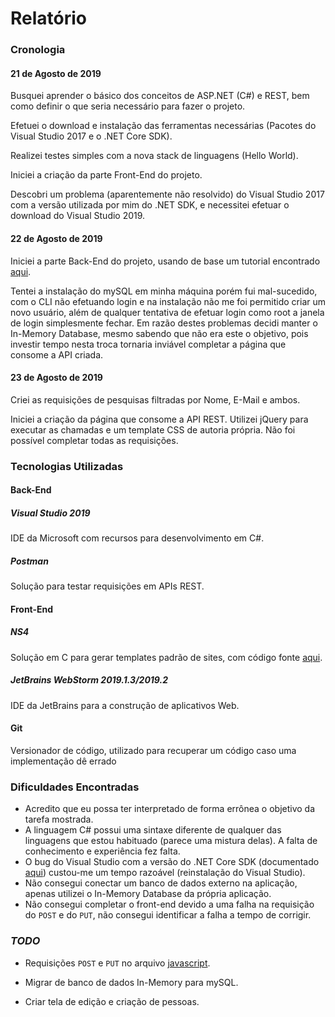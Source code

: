 # Relatório

### Cronologia

#### 21 de Agosto de 2019

Busquei aprender o básico dos conceitos de ASP.NET (C#) e REST, bem como definir o que seria necessário para fazer o projeto.

Efetuei o download e instalação das ferramentas necessárias (Pacotes do Visual Studio 2017 e o .NET Core SDK).

Realizei testes simples com a nova stack de linguagens (Hello World).

Iniciei a criação da parte Front-End do projeto.

Descobri um problema (aparentemente não resolvido) do Visual Studio 2017 com a versão utilizada por mim do .NET SDK, e necessitei efetuar o download do Visual Studio 2019.

#### 22 de Agosto de 2019

Iniciei a parte Back-End do projeto, usando de base um tutorial encontrado [aqui](https://docs.microsoft.com/pt-br/aspnet/core/tutorials/first-web-api?view=aspnetcore-2.2&tabs=visual-studio).

Tentei a instalação do mySQL em minha máquina porém fui mal-sucedido, com o CLI não efetuando login e na instalação não me foi permitido criar um novo usuário, além de qualquer tentativa de efetuar login como root a janela de login simplesmente fechar. Em razão destes problemas decidi manter o In-Memory Database, mesmo sabendo que não era este o objetivo, pois investir tempo nesta troca tornaria inviável completar a página que consome a API criada.

#### 23 de Agosto de 2019

Criei as requisições de pesquisas filtradas por Nome, E-Mail e ambos.

Iniciei a criação da página que consome a API REST. Utilizei jQuery para executar as chamadas e um template CSS de autoria própria. Não foi possível completar todas as requisições.

### Tecnologias Utilizadas

#### Back-End

##### Visual Studio 2019

IDE da Microsoft com recursos para desenvolvimento em C#.

##### Postman

Solução para testar requisições em APIs REST.

#### Front-End

##### NS4

Solução em C para gerar templates padrão de sites, com código fonte [aqui](https://github.com/Giancarl021/Site-Generator).

##### JetBrains WebStorm 2019.1.3/2019.2

IDE da JetBrains para a construção de aplicativos Web.

#### Git

Versionador de código, utilizado para recuperar um código caso uma implementação dê errado

### Dificuldades Encontradas

- Acredito que eu possa ter interpretado de forma errônea o objetivo da tarefa mostrada.
- A linguagem C# possui uma sintaxe diferente de qualquer das linguagens que estou habituado (parece uma mistura delas). A falta de conhecimento e experiência fez falta.
- O bug do Visual Studio com a versão do .NET Core SDK (documentado [aqui](https://github.com/dotnet/sdk/issues/3124)) custou-me um tempo razoável (reinstalação do Visual Studio).
- Não consegui conectar um banco de dados externo na aplicação, apenas utilizei o In-Memory Database da própria aplicação.
- Não consegui completar o front-end devido a uma falha na requisição do ```POST``` e do ```PUT```, não consegui identificar a falha a tempo de corrigir.

### *TODO*

- Requisições ```POST``` e ```PUT``` no arquivo [javascript](Server/wwwroot/js/script.js).

- Migrar de banco de dados In-Memory para mySQL.

- Criar tela de edição e criação de pessoas.

  
